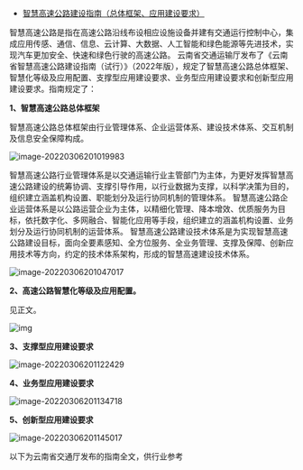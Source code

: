 - [智慧高速公路建设指南（总体框架、应用建设要求）](https://mp.weixin.qq.com/s/q936sjTT5kSjf86ZlWk_jA)

智慧高速公路是指在高速公路沿线布设相应设施设备并建有交通运行控制中心，集成应用传感、通信、信息、云计算、大数据、人工智能和绿色能源等先进技术，实现汽车更加安全、快速和绿色行驶的高速公路。 云南省交通运输厅发布了《云南省智慧高速公路建设指南（试行）》（2022年版），规定了智慧高速公路总体框架、智慧化等级及应用配置、支撑型应用建设要求、业务型应用建设要求和创新型应用建设要求。指南规定了：  

**1、智慧高速公路总体框架** 

智慧高速公路总体框架由行业管理体系、企业运营体系、建设技术体系、交互机制及信息安全保障构成。 

![image-20220306201019983](https://gitee.com/er-huomeng/img/raw/master/img/image-20220306201019983.png) 

智慧高速公路行业管理体系是以交通运输行业主管部门为主体，为更好发挥智慧高速公路建设的统筹协调、支撑引导作用，以行业数据为支撑，以科学决策为目的，组织建立涵盖机构设置、职能划分及运行协同机制的管理体系。 智慧高速公路企业运营体系是以公路运营企业为主体，以精细化管理、降本增效、优质服务为目标，依托数字化、多网融合、智能化应用等手段，组织建立的涵盖机构设置、业务划分及运行协同机制的运营体系。 智慧高速公路建设技术体系是为实现智慧高速公路建设目标，面向全要素感知、全方位服务、全业务管理、支撑及保障、创新应用技术等方向，约定的技术体系架构，形成的智慧高速建设技术体系。 

![image-20220306201047017](https://gitee.com/er-huomeng/img/raw/master/img/image-20220306201047017.png)

**2、高速公路智慧化等级及应用配置。**

见正文。

![img](https://gitee.com/er-huomeng/img/raw/master/img/640)  

**3、支撑型应用建设要求** 

![image-20220306201122429](https://gitee.com/er-huomeng/img/raw/master/img/image-20220306201122429.png)

  

**4、业务型应用建设要求** 

![image-20220306201134718](https://gitee.com/er-huomeng/img/raw/master/img/image-20220306201134718.png)

  

**5、创新型应用建设要求** 

![image-20220306201145017](https://gitee.com/er-huomeng/img/raw/master/img/image-20220306201145017.png)

以下为云南省交通厅发布的指南全文，供行业参考